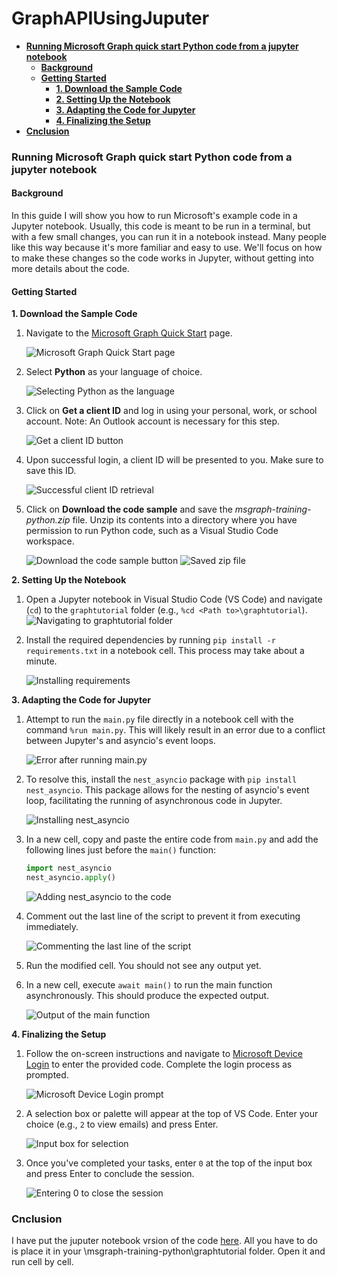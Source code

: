 # GraphAPIUsingJuputer

* [**Running Microsoft Graph quick start Python code from a jupyter notebook**](GraphAPIUsingJuputer.md#running-microsoft-graph-quick-start-python-code-from-a-jupyter-notebook-)
  * [**Background**](GraphAPIUsingJuputer.md#background)
  * [**Getting Started**](GraphAPIUsingJuputer.md#getting-started)
    * [**1. Download the Sample Code**](GraphAPIUsingJuputer.md#1-download-the-sample-code)
    * [**2. Setting Up the Notebook**](GraphAPIUsingJuputer.md#2-setting-up-the-notebook)
    * [**3. Adapting the Code for Jupyter**](GraphAPIUsingJuputer.md#3-adapting-the-code-for-jupyter)
    * [**4. Finalizing the Setup**](GraphAPIUsingJuputer.md#4-finalizing-the-setup)
* [**Cnclusion**](GraphAPIUsingJuputer.md#cnclusion)

### **Running Microsoft Graph quick start Python code from a jupyter notebook**

#### **Background**

In this guide I will show you how to run Microsoft's example code in a Jupyter notebook. Usually, this code is meant to be run in a terminal, but with a few small changes, you can run it in a notebook instead. Many people like this way because it's more familiar and easy to use. We'll focus on how to make these changes so the code works in Jupyter, without getting into more details about the code.

#### **Getting Started**

**1. Download the Sample Code**

1.  Navigate to the [Microsoft Graph Quick Start](https://developer.microsoft.com/en-us/graph/quick-start) page.

    ![Microsoft Graph Quick Start page](image.png)
2.  Select **Python** as your language of choice.

    ![Selecting Python as the language](image-1.png)
3.  Click on **Get a client ID** and log in using your personal, work, or school account. Note: An Outlook account is necessary for this step.

    ![Get a client ID button](image-2.png)
4.  Upon successful login, a client ID will be presented to you. Make sure to save this ID.

    ![Successful client ID retrieval](image-4.png)
5.  Click on **Download the code sample** and save the _msgraph-training-python.zip_ file. Unzip its contents into a directory where you have permission to run Python code, such as a Visual Studio Code workspace.

    ![Download the code sample button](image-5.png) ![Saved zip file](image-6.png)

**2. Setting Up the Notebook**

1. Open a Jupyter notebook in Visual Studio Code (VS Code) and navigate (`cd`) to the `graphtutorial` folder (e.g., `%cd <Path to>\graphtutorial`). ![Navigating to graphtutorial folder](<image-8 (1).png>)
2.  Install the required dependencies by running `pip install -r requirements.txt` in a notebook cell. This process may take about a minute.

    ![Installing requirements](image-9.png)

**3. Adapting the Code for Jupyter**

1.  Attempt to run the `main.py` file directly in a notebook cell with the command `%run main.py`. This will likely result in an error due to a conflict between Jupyter's and asyncio's event loops.

    ![Error after running main.py](image-10.png)
2.  To resolve this, install the `nest_asyncio` package with `pip install nest_asyncio`. This package allows for the nesting of asyncio's event loop, facilitating the running of asynchronous code in Jupyter.

    ![Installing nest\_asyncio](image-11.png)
3.  In a new cell, copy and paste the entire code from `main.py` and add the following lines just before the `main()` function:

    ```python
    import nest_asyncio
    nest_asyncio.apply()
    ```

    ![Adding nest\_asyncio to the code](image-13.png)
4.  Comment out the last line of the script to prevent it from executing immediately.

    ![Commenting the last line of the script](image-14.png)
5. Run the modified cell. You should not see any output yet.
6.  In a new cell, execute `await main()` to run the main function asynchronously. This should produce the expected output.

    ![Output of the main function](image-15.png)

**4. Finalizing the Setup**

1.  Follow the on-screen instructions and navigate to [Microsoft Device Login](https://microsoft.com/devicelogin) to enter the provided code. Complete the login process as prompted.

    ![Microsoft Device Login prompt](image-16.png)
2.  A selection box or palette will appear at the top of VS Code. Enter your choice (e.g., `2` to view emails) and press Enter.

    ![Input box for selection](image-17.png)
3.  Once you've completed your tasks, enter `0` at the top of the input box and press Enter to conclude the session.

    ![Entering 0 to close the session](image-18.png)

### **Cnclusion**

I have put the juputer notebook vrsion of the code [here](main.ipynb). All you have to do is place it in your \msgraph-training-python\graphtutorial folder. Open it and run cell by cell.
